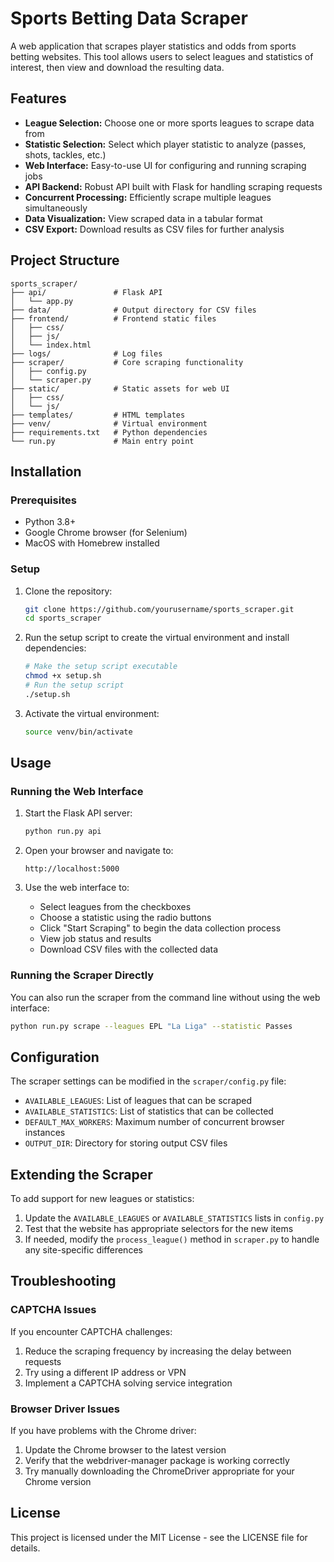 # Sports Betting Data Scraper

A web application that scrapes player statistics and odds from sports betting websites. This tool allows users to select leagues and statistics of interest, then view and download the resulting data.

## Features

- **League Selection:** Choose one or more sports leagues to scrape data from
- **Statistic Selection:** Select which player statistic to analyze (passes, shots, tackles, etc.)
- **Web Interface:** Easy-to-use UI for configuring and running scraping jobs
- **API Backend:** Robust API built with Flask for handling scraping requests
- **Concurrent Processing:** Efficiently scrape multiple leagues simultaneously
- **Data Visualization:** View scraped data in a tabular format
- **CSV Export:** Download results as CSV files for further analysis

## Project Structure

```
sports_scraper/
├── api/               # Flask API
│   └── app.py
├── data/              # Output directory for CSV files
├── frontend/          # Frontend static files
│   ├── css/
│   ├── js/
│   └── index.html
├── logs/              # Log files
├── scraper/           # Core scraping functionality
│   ├── config.py
│   └── scraper.py
├── static/            # Static assets for web UI
│   ├── css/
│   └── js/
├── templates/         # HTML templates
├── venv/              # Virtual environment
├── requirements.txt   # Python dependencies
└── run.py             # Main entry point
```

## Installation

### Prerequisites

- Python 3.8+
- Google Chrome browser (for Selenium)
- MacOS with Homebrew installed

### Setup

1. Clone the repository:
   ```bash
   git clone https://github.com/yourusername/sports_scraper.git
   cd sports_scraper
   ```

2. Run the setup script to create the virtual environment and install dependencies:
   ```bash
   # Make the setup script executable
   chmod +x setup.sh
   # Run the setup script
   ./setup.sh
   ```

3. Activate the virtual environment:
   ```bash
   source venv/bin/activate
   ```

## Usage

### Running the Web Interface

1. Start the Flask API server:
   ```bash
   python run.py api
   ```

2. Open your browser and navigate to:
   ```
   http://localhost:5000
   ```

3. Use the web interface to:
   - Select leagues from the checkboxes
   - Choose a statistic using the radio buttons
   - Click "Start Scraping" to begin the data collection process
   - View job status and results
   - Download CSV files with the collected data

### Running the Scraper Directly

You can also run the scraper from the command line without using the web interface:

```bash
python run.py scrape --leagues EPL "La Liga" --statistic Passes
```

## Configuration

The scraper settings can be modified in the `scraper/config.py` file:

- `AVAILABLE_LEAGUES`: List of leagues that can be scraped
- `AVAILABLE_STATISTICS`: List of statistics that can be collected
- `DEFAULT_MAX_WORKERS`: Maximum number of concurrent browser instances
- `OUTPUT_DIR`: Directory for storing output CSV files

## Extending the Scraper

To add support for new leagues or statistics:

1. Update the `AVAILABLE_LEAGUES` or `AVAILABLE_STATISTICS` lists in `config.py`
2. Test that the website has appropriate selectors for the new items
3. If needed, modify the `process_league()` method in `scraper.py` to handle any site-specific differences

## Troubleshooting

### CAPTCHA Issues

If you encounter CAPTCHA challenges:

1. Reduce the scraping frequency by increasing the delay between requests
2. Try using a different IP address or VPN
3. Implement a CAPTCHA solving service integration

### Browser Driver Issues

If you have problems with the Chrome driver:

1. Update the Chrome browser to the latest version
2. Verify that the webdriver-manager package is working correctly
3. Try manually downloading the ChromeDriver appropriate for your Chrome version

## License

This project is licensed under the MIT License - see the LICENSE file for details.